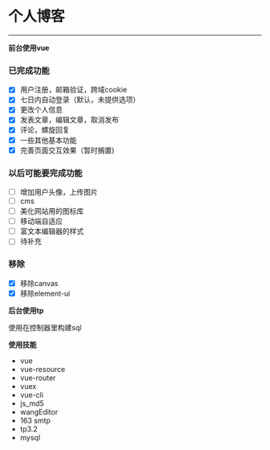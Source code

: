 # 个人博客
---
**前台使用vue**
### 已完成功能
- [x] 用户注册，邮箱验证，跨域cookie
- [x] 七日内自动登录（默认，未提供选项）
- [x] 更改个人信息
- [x] 发表文章，编辑文章，取消发布
- [x] 评论，螺旋回复
- [x] 一些其他基本功能
- [x] 完善页面交互效果（暂时搁置)

### 以后可能要完成功能
- [ ] 增加用户头像，上传图片
- [ ] cms
- [ ] 美化网站用的图标库
- [ ] 移动端自适应
- [ ] 富文本编辑器的样式
- [ ] 待补充

### 移除
- [x] 移除canvas
- [x] 移除element-ui

**后台使用tp**

使用在控制器里构建sql

**使用技能**

*  vue
*  vue-resource
*  vue-router
*  vuex
*  vue-cli
*  js_md5
*  wangEditor
*  163  smtp
*  tp3.2
*  mysql
